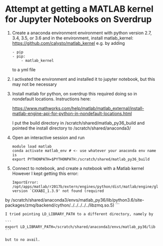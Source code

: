 # Attempt at getting a MATLAB kernel for Jupyter Notebooks on Sverdrup

1. Create a anaconda environment environment with python version
    2.7, 3.4, 3.5, or 3.6 and 
   in the environment, install matlab_kernel: https://github.com/calysto/matlab_kernel
    e.g. by adding

    ```
    - pip
    - pip:
        - matlab_kernel
    ```

    to a yml file 

2. I activated the environment and installed it to jupyter notebook, but
    this may not be necessary

3. Install matlab for python, on sverdrup this required doing so in nondefault
    locations. Instructions here: 

    https://www.mathworks.com/help/matlab/matlab_external/install-matlab-engine-api-for-python-in-nondefault-locations.html 

    I put the build directory in /scratch/shared/matlab_py36_build
    and pointed the install directory to /scratch/shared/anaconda3/

4. Open an interactive session and run

    ```
    module load matlab
    conda activate matlab_env # <- use whatever your anaconda env name is
    export PYTHONPATH=$PYTHONPATH:/scratch/shared/matlab_py36_build
    ```

5. Connect to notebook, and create a notebook with a Matlab kernel
    However I kept getting this error: 

    ```
    ImportError: /opt/apps/matlab/r2017b/extern/engines/python/dist/matlab/engine/glnxa64/../../../../../../../sys/os/glnxa64/libstdc++.so.6: version `CXXABI_1.3.9' not found (required 
by /scratch/shared/anaconda3/envs/matlab_py36/lib/python3.6/site-packages/zmq/backend/cython/../../../../../libzmq.so.5)
    ```

    I tried pointing LD_LIBRARY_PATH to a different directory, namely by

    ```
    export LD_LIBRARY_PATH=/scratch/shared/anaconda3/envs/matlab_py36/lib
    ```

    but to no avail.
    
